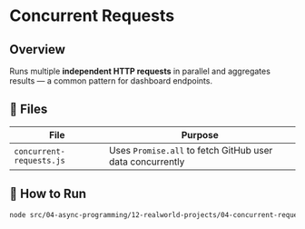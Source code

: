 # Concurrent Requests

## Overview
Runs multiple **independent HTTP requests** in parallel and aggregates results — a common pattern for dashboard endpoints.

## 🔧 Files
| File | Purpose |
|------|--------|
| `concurrent-requests.js` | Uses `Promise.all` to fetch GitHub user data concurrently |

## 🚀 How to Run
```bash
node src/04-async-programming/12-realworld-projects/04-concurrent-requests/concurrent-requests.js
```
